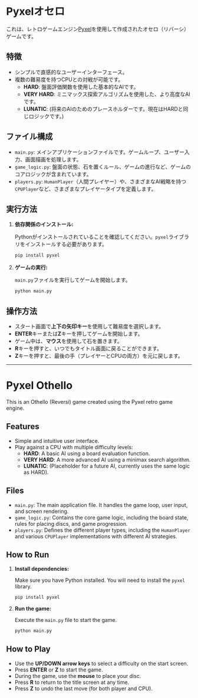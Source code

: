 # Pyxelオセロ

これは、レトロゲームエンジン[Pyxel](https://github.com/kitao/pyxel)を使用して作成されたオセロ（リバーシ）ゲームです。

## 特徴

- シンプルで直感的なユーザーインターフェース。
- 複数の難易度を持つCPUとの対戦が可能です。
  - **HARD**: 盤面評価関数を使用した基本的なAIです。
  - **VERY HARD**: ミニマックス探索アルゴリズムを使用した、より高度なAIです。
  - **LUNATIC**: (将来のAIのためのプレースホルダーです。現在はHARDと同じロジックです。)

## ファイル構成

- `main.py`: メインアプリケーションファイルです。ゲームループ、ユーザー入力、画面描画を処理します。
- `game_logic.py`: 盤面の状態、石を置くルール、ゲームの進行など、ゲームのコアロジックが含まれています。
- `players.py`: `HumanPlayer`（人間プレイヤー）や、さまざまなAI戦略を持つ`CPUPlayer`など、さまざまなプレイヤータイプを定義します。

## 実行方法

1.  **依存関係のインストール:**

    Pythonがインストールされていることを確認してください。`pyxel`ライブラリをインストールする必要があります。

    ```bash
    pip install pyxel
    ```

2.  **ゲームの実行:**

    `main.py`ファイルを実行してゲームを開始します。

    ```bash
    python main.py
    ```

## 操作方法

- スタート画面で**上下の矢印キー**を使用して難易度を選択します。
- **ENTER**キーまたは**Z**キーを押してゲームを開始します。
- ゲーム中は、**マウス**を使用して石を置きます。
- **R**キーを押すと、いつでもタイトル画面に戻ることができます。
- **Z**キーを押すと、最後の手（プレイヤーとCPUの両方）を元に戻します。

---

# Pyxel Othello

This is an Othello (Reversi) game created using the Pyxel retro game engine.

## Features

- Simple and intuitive user interface.
- Play against a CPU with multiple difficulty levels:
  - **HARD**: A basic AI using a board evaluation function.
  - **VERY HARD**: A more advanced AI using a minimax search algorithm.
  - **LUNATIC**: (Placeholder for a future AI, currently uses the same logic as HARD).

## Files

- `main.py`: The main application file. It handles the game loop, user input, and screen rendering.
- `game_logic.py`: Contains the core game logic, including the board state, rules for placing discs, and game progression.
- `players.py`: Defines the different player types, including the `HumanPlayer` and various `CPUPlayer` implementations with different AI strategies.

## How to Run

1.  **Install dependencies:**

    Make sure you have Python installed. You will need to install the `pyxel` library.

    ```bash
    pip install pyxel
    ```

2.  **Run the game:**

    Execute the `main.py` file to start the game.

    ```bash
    python main.py
    ```

## How to Play

- Use the **UP/DOWN arrow keys** to select a difficulty on the start screen.
- Press **ENTER** or **Z** to start the game.
- During the game, use the **mouse** to place your disc.
- Press **R** to return to the title screen at any time.
- Press **Z** to undo the last move (for both player and CPU).